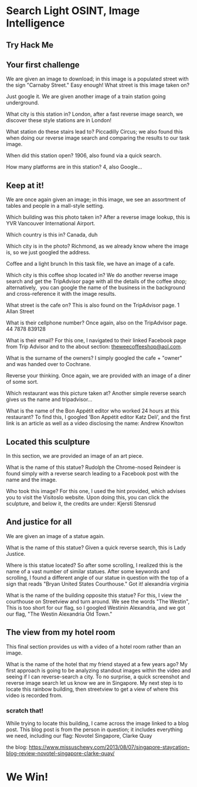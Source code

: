 # Search Light OSINT, Image Intelligence
## Try Hack Me


## Your first challenge
We are given an image to download; in this image is a populated street with the sign "Carnaby Street." Easy enough!
What street is this image taken on?


Just google it.
We are given another image of a train station going underground.


What city is this station in? London, after a fast reverse image search, we discover these style stations are in London!


What station do these stairs lead to? Piccadilly Circus; we also found this when doing our reverse image search and comparing the results to our task image.


When did this station open? 1906, also found via a quick search.


How many platforms are in this station? 4, also Google...



## Keep at it!
We are once again given an image; in this image, we see an assortment of tables and people in a mall-style setting.


Which building was this photo taken in? After a reverse image lookup, this is YVR Vancouver International Airport.


Which country is this in? Canada, duh


Which city is in the photo? Richmond, as we already know where the image is, so we just googled the address.



Coffee and a light brunch
In this task file, we have an image of a cafe.


Which city is this coffee shop located in? We do another reverse image search and get the TripAdvisor page with all the details of the coffee shop; alternatively,  you can google the name of the business in the background and cross-reference it with the image results.


What street is the cafe on? This is also found on the TripAdvisor page. 1 Allan Street


What is their cellphone number? Once again, also on the TripAdvisor page. 44 7878 839128


What is their email? For this one, I navigated to their linked Facebook page from Trip Advisor and to the about section: theweecoffeeshop@aol.com.


What is the surname of the owners? I simply googled the cafe + "owner" and was handed over to Cochrane.



Reverse your thinking.
Once again, we are provided with an image of a diner of some sort.


Which restaurant was this picture taken at? Another simple reverse search gives us the name and tripadvisor...


What is the name of the Bon Appétit editor who worked 24 hours at this restaurant? To find this, I googled 'Bon Appétit editor Katz Deli', and the first link is an article as well as a video disclosing the name: Andrew Knowlton



## Located this sculpture
In this section, we are provided an image of an art piece.


What is the name of this statue? Rudolph the Chrome-nosed Reindeer is found simply with a reverse search leading to a Facebook post with the name and the image.


Who took this image? For this one, I used the hint provided, which advises you to visit the Visitoslo website. Upon doing this, you can click the sculpture, and below it, the credits are under: Kjersti Stensrud



## And justice for all
We are given an image of a statue again.


What is the name of this statue? Given a quick reverse search, this is Lady Justice.


Where is this statue located? So after some scrolling, I realized this is the name of a vast number of similar statues. After some keywords and scrolling, I found a different angle of our statue in question with the top of a sign that reads "Bryan United States Courthouse." Got it! alexandria virginia


What is the name of the building opposite this statue? For this, I view the courthouse on Streetview and turn around. We see the words "The Westin", This is too short for our flag, so I googled Westinin Alexandria, and we got our flag, "The Westin Alexandria Old Town."



## The view from my hotel room
This final section provides us with a video of a hotel room rather than an image.


What is the name of the hotel that my friend stayed at a few years ago? My first approach is going to be analyzing standout images within the video and seeing if I can reverse-search a city. To no surprise, a quick screenshot and reverse image search let us know we are in Singapore. My next step is to locate this rainbow building, then streetview to get a view of where this video is recorded from.


### scratch that!
While trying to locate this building, I came across the image linked to a blog post. This blog post is from the person in question; it includes everything we need, including our flag: Novotel Singapore, Clarke Quay


the blog: https://www.missuschewy.com/2013/08/07/singapore-staycation-blog-review-novotel-singapore-clarke-quay/

# We Win!














